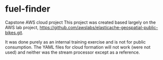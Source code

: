 # fuel-finder
Capstone AWS cloud project 
This project was created based largely on the AWS lab project, https://github.com/awslabs/elasticache-geospatial-public-bikes.git.

It was done purely as an internal training exercise and is not for public consumption. The YAML files for cloud formation will not work (were not used) and neither was the stream processor except as a reference.
